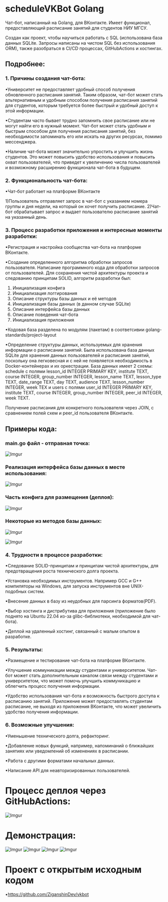# scheduleVKBot Golang

Чат-бот, написанный на Golang, для ВКонтакте. Имеет функционал, предоставляющий расписание занятий для студентов НИУ МГСУ.

Создан как проект, чтобы научиться работать с SQL (использована база данных SQLite. Запросы написаны на чистом SQL без использования ORM), также разобраться в CI/CD процессах, GitHubActions и хостингах. 

## Подробнее: 

### 1. Причины создания чат-бота:
•Университет не предоставляет удобный способ получения обновленного расписания занятий. Таким образом, чат-бот может стать альтернативным и удобным способом получения расписания занятий для студентов, которым требуется более быстрый и удобный доступ к этой информации.

•Студентам часто бывает трудно запомнить свое расписание или не могут найти его в нужный момент. Чат-бот может стать удобным и быстрым способом для получения расписания занятий, без необходимости запоминать его или искать на других ресурсах, помимо мессенджера.

•Наличие чат-бота может значительно упростить и улучшить жизнь студентов. Это может повысить удобство использования и повысить охват пользователей, что приведет к увеличению числа пользователей и возможному расширению функционала чат-бота в будущем.

### 2. Функциональность чат-бота:
•Чат-бот работает на платформе ВКонтакте

1)Пользователь отправляет запрос в чат-бот с указанием номера группы и дня недели, на который он хочет получить расписание.
2)Чат-бот обрабатывает запрос и выдает пользователю расписание занятий на указанный день.

### 3. Процесс разработки приложения и интересные моменты разработки:
•Регистрация и настройка сообщества чат-бота на платформе ВКонтакте.

•Создание определенного алгоритма обработки запросов пользователя. Написание программного кода для обработки запросов от пользователей.
Для сохранения чистой архитектуры проекта и следованию принципам SOLID, алгоритм разработки был: 

1) Инициализация конфига
2) Инициализация логгирования
3) Описание структуры базы данных и её методов
4) Инициализация базы данных (в данном случае SQLite)
5) Описание интерфейса базы данных
6) Описание поведения чат-бота
7) Инициализация приложения

•Кодовая база разделена по модулям (пакетам) в соответсивии golang-standards/project-layout

•Определение структуры данных, используемых для хранения информации о расписании занятий.
Была использована база данных SQLite для хранения данных пользователей и расписания занятий, поскольку она легковесная и с ней не появляется необходимость в Docker-контейнерах и их оркестрации.
База данных имеет 2 схемы: schedule с полями lesson_id INTEGER PRIMARY KEY, institute TEXT, course INTEGER, group_number INTEGER, lesson_name TEXT, lesson_type TEXT, date_range TEXT, day TEXT, audience TEXT, lesson_number INTEGER, week TEX  и users с полями user_id INTEGER PRIMARY KEY, institute TEXT, course INTEGER, group_number INTEGER, peer_id INTEGER, week TEXT.

Получение расписания для конкретного пользователя через JOIN, с сравнением полей схем и peer_id пользователя ВКонтакте.

## Примеры кода:

### main.go файл - отправная точка:
![Imgur](https://i.imgur.com/AO5RJzk.png)

### Реализация интерфейса базы данных в месте использования:
![Imgur](https://i.imgur.com/VLbx7Kl.png)

### Часть конфига для размещения (деплоя):
![Imgur](https://i.imgur.com/UYzKt5I.png)

### Некоторые из методов базы данных:
![Imgur](https://i.imgur.com/QooZJeq.png)

![Imgur](https://i.imgur.com/vVyhBxB.png)

### 4. Трудности в процессе разработки:
•Следование SOLID-принципам и принципам чистой архитектуры, для предотвращения роста технического долга проекта.

•Установка необходимых инструментов. Например GCC и G++ компиляторы на Windows, для запуска инструментов вне UNIX-подобных систем. 

•Внесение данных в базу из неудобных для парсинга форматов(PDF).

•Выбор хостинга и дистрибутива для приложения (приложение было поднято на Ubuntu 22.04 из-за glibc-библиотеки, необходимой для чат-бота).

•Деплой на удаленный хостинг, связанный с малым опытом в разработке.

### 5. Результаты:
•Размещение и тестирование чат-бота на платформе ВКонтакте.

•Улучшение коммуникации между студентами и университетом. Чат-бот может стать дополнительным каналом связи между студентами и университетом, что может помочь улучшить коммуникацию и облегчить процесс получения информации.

•Удобство использования чат-бота и возможность быстрого доступа к расписанию занятий. 
Приложение может предоставлять студентам расписание, не выходя из приложения ВКонтакте, что может увеличить удобство получения информации.

### 6. Возможные улучшения:
•Уменьшение технического долга, рефакторинг.

•Добавление новых функций, например, напоминаний о ближайших занятиях или уведомлений об изменениях в расписании.

•Работа с другими форматами начальных данных.

•Написание API для неавторизированных пользователей.

# Процесс деплоя через GitHubActions:

![Imgur](https://i.imgur.com/dmoynIf.png)

# Демонстрация:

![Imgur](https://i.imgur.com/g5p8hSN.png)
![Imgur](https://i.imgur.com/TT2USkm.png)
![Imgur](https://i.imgur.com/OeKpiEz.png)
![Imgur](https://i.imgur.com/DrolXcH.png)

# Проект с открытым исходным кодом

•https://github.com/ZiganshinDev/vkbot

